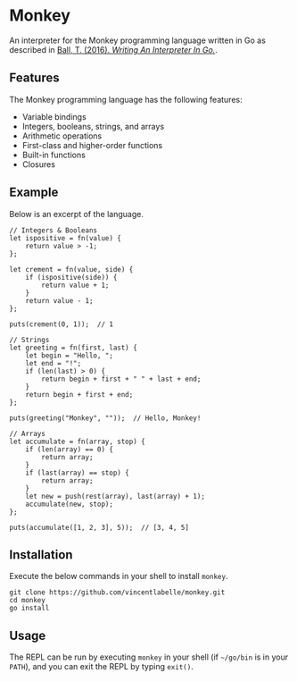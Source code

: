 # Monkey

An interpreter for the Monkey programming language written in Go as described
in [Ball, T. (2016). _Writing An Interpreter In
Go._](https://interpreterbook.com/).

## Features

The Monkey programming language has the following features:

- Variable bindings
- Integers, booleans, strings, and arrays
- Arithmetic operations
- First-class and higher-order functions
- Built-in functions
- Closures

## Example

Below is an excerpt of the language.

```text
// Integers & Booleans
let ispositive = fn(value) {
    return value > -1;
};

let crement = fn(value, side) {
    if (ispositive(side)) {
        return value + 1;
    }
    return value - 1;
};

puts(crement(0, 1));  // 1

// Strings
let greeting = fn(first, last) {
    let begin = "Hello, ";
    let end = "!";
    if (len(last) > 0) {
        return begin + first + " " + last + end;
    }
    return begin + first + end;
};

puts(greeting("Monkey", ""));  // Hello, Monkey!

// Arrays
let accumulate = fn(array, stop) {
    if (len(array) == 0) {
        return array;
    }
    if (last(array) == stop) {
        return array;
    }
    let new = push(rest(array), last(array) + 1);
    accumulate(new, stop);
};

puts(accumulate([1, 2, 3], 5));  // [3, 4, 5]
```

## Installation

Execute the below commands in your shell to install `monkey`.

```shell
git clone https://github.com/vincentlabelle/monkey.git
cd monkey
go install
```

## Usage

The REPL can be run by executing `monkey` in your shell (if `~/go/bin` is in
your `PATH`), and you can exit the REPL by typing `exit()`.
